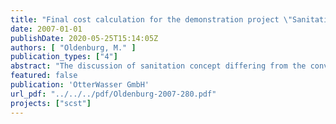 ```yaml
---
title: "Final cost calculation for the demonstration project \"Sanitation Concepts for Separate Treatment of Urine, Faeces and Greywater\" (SCST)"
date: 2007-01-01
publishDate: 2020-05-25T15:14:05Z
authors: [ "Oldenburg, M." ]
publication_types: ["4"]
abstract: "The discussion of sanitation concept differing from the conventional one, i.e. systems with one sewer system and a central wastewater treatment station, is an ongoing increasing process. These new sanitation concepts have the target of saving and reuse the water as well as the nutrients. The approach of being a more appropriate technology can be demonstrated by life cycle analysis (Peter-Fröhlich et al, 2007). Due to the lack of implementation and long time experiences detailed cost comparison are not available yet. First estimations have been done and have shown a tendency, but detailed investigations have been missing. The results of the SCST-project, which represents an experience of four years implementation and operation of a new sanitation concept, will be used for a cost comparison of different sanitation systems. It is obvious that the prerequisite for a successful implementation beside the technical applicability is the demonstration of the systems benefits. These new sanitation systems will receive only acceptance, when economical benefits or other significant benefits will support their introduction. Therefore studies of cost comparisons are necessary and an important issue."
featured: false
publication: 'OtterWasser GmbH'
url_pdf: "../../../pdf/Oldenburg-2007-280.pdf"
projects: ["scst"]
---
```


